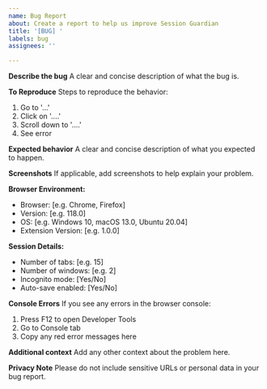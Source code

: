 ```yaml
---
name: Bug Report
about: Create a report to help us improve Session Guardian
title: '[BUG] '
labels: bug
assignees: ''

---
```


**Describe the bug**
A clear and concise description of what the bug is.

**To Reproduce**
Steps to reproduce the behavior:
1. Go to '...'
2. Click on '....'
3. Scroll down to '....'
4. See error

**Expected behavior**
A clear and concise description of what you expected to happen.

**Screenshots**
If applicable, add screenshots to help explain your problem.

**Browser Environment:**
 - Browser: [e.g. Chrome, Firefox]
 - Version: [e.g. 118.0]
 - OS: [e.g. Windows 10, macOS 13.0, Ubuntu 20.04]
 - Extension Version: [e.g. 1.0.0]

**Session Details:**
 - Number of tabs: [e.g. 15]
 - Number of windows: [e.g. 2]
 - Incognito mode: [Yes/No]
 - Auto-save enabled: [Yes/No]

**Console Errors**
If you see any errors in the browser console:
1. Press F12 to open Developer Tools
2. Go to Console tab
3. Copy any red error messages here

**Additional context**
Add any other context about the problem here.

**Privacy Note**
Please do not include sensitive URLs or personal data in your bug report.
